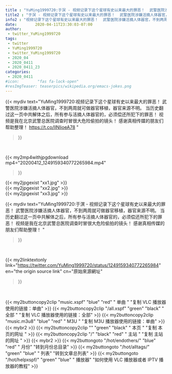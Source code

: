 ```yaml
---
title : "YuMing1999720:于溟 - 视频记录下这个星球有史以来最大的罪恶！  武警医院涉嫌活摘人体器官，不到两周就可做器官移植，器官来源不明。  当历史翻过这一页中共解体之后，所有参与活摘人体器官的，必须偿还所犯下的罪恶！  视频是我在北京武警总医院调查时冒很大危险偷拍的镜头！ 感谢真相传媒的朋友们帮助整理！ "
title2 : "于溟 - 视频记录下这个星球有史以来最大的罪恶！  武警医院涉嫌活摘人体器官，不到两周就可做器官移植，器官来源不明。  当历史翻过这一页中共解体之后，所有参与活摘人体器官的，必须偿还所犯下的罪恶！  视频是我在北京武警总医院调查时冒很大危险偷拍的镜头！ 感谢真相传媒的朋友们帮助整理！ "
info2 : "视频记录下这个星球有史以来最大的罪恶！  武警医院涉嫌活摘人体器官，不到两周就可做器官移植，器官来源不明。  当历史翻过这一页中共解体之后，所有参与活摘人体器官的，必须偿还所犯下的罪恶！  视频是我在北京武警总医院调查时冒很大危险偷拍的镜头！ 感谢真相传媒的朋友们帮助整理！ https://t.co/llNIioeA78 "
date:        2020-04-11T23:30:03-07:00
author:
 - twitter_YuMing1999720
tags:
 - twitter
 - YuMing1999720
 - twitter_YuMing1999720
 - 2020_04
 - 2020_0411
 - 2020_0411_23
categories:
 - 2020_0411
#icon:        "fas fa-lock-open"
#resImgTeaser: teaserpics/wikipedia.org/emacs-jokes.png
---
```


{{< mydiv text="YuMing1999720:视频记录下这个星球有史以来最大的罪恶！  武警医院涉嫌活摘人体器官，不到两周就可做器官移植，器官来源不明。  当历史翻过这一页中共解体之后，所有参与活摘人体器官的，必须偿还所犯下的罪恶！  视频是我在北京武警总医院调查时冒很大危险偷拍的镜头！ 感谢真相传媒的朋友们帮助整理！ https://t.co/llNIioeA78 "
>}}
<br>


{{< my2mp4withjpgdownload mp4="20200412_1249159340772265984.mp4"
>}}

{{< my2jpgexist "xx1.jpg" >}}<br>
{{< my2jpgexist "xx2.jpg" >}}<br>
{{< my2jpgexist "xx3.jpg" >}}<br>



{{< mydiv text="YuMing1999720:于溟 - 视频记录下这个星球有史以来最大的罪恶！  武警医院涉嫌活摘人体器官，不到两周就可做器官移植，器官来源不明。  当历史翻过这一页中共解体之后，所有参与活摘人体器官的，必须偿还所犯下的罪恶！  视频是我在北京武警总医院调查时冒很大危险偷拍的镜头！ 感谢真相传媒的朋友们帮助整理！ "
>}}
<br>

{{< my2linktextonly link="https://twitter.com/YuMing1999720/status/1249159340772265984"
en="the origin source link" cn="原始來源網址"
>}}


<br>

{{< my2buttoncopy2clip "music.xspf"        "blue"   "red"    " 单曲 "  "复制 VLC 播放器使用的链接：单曲" >}} {{< my2buttoncopy2clip "/all.xspf"         "green"  "black"  " 全部 "  "复制 VLC 播放器使用的链接：全部" >}} {{< my2buttoncopy2clip "music.m3u8"        "blue"   "red"    " M3U  "    "复制 M3U 播放器使用的链接：单曲" >}} {{< mybr2 >}} {{< my2buttoncopy2clip ""                  "green"  "black"  " 本页 "    "复制 本页的网址 " >}} {{< my2buttoncopy2clip "/"                 "black"  "red"    " 主站 "    "复制 主站的网址 " >}} {{< mybr2 >}} {{< my2buttongoto      "/hot/endothers/"   "blue"   "red"    " 月份"   "转到月份总目录" >}} {{< my2buttongoto      "/hot/alltags/"     "green"  "blue"   " 列表"   "转到文章总列表" >}} {{< my2buttongoto      "/hot/helpxspf/"    "green"  "blue"   " 播放器" "如何使用 VLC 播放器或者 IPTV 播放器的教程" >}} 
